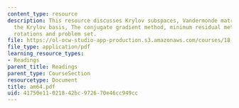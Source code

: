 ```yaml
---
content_type: resource
description: This resource discusses Krylov subspaces, Vandermonde matrix, orthogonalizing
  the Krylov basis, The conjugate gradient method, minimum residual methods, Givens
  rotations and problem set.
file: https://ol-ocw-studio-app-production.s3.amazonaws.com/courses/18-086-mathematical-methods-for-engineers-ii-spring-2006/41750e11021842bc972670e46cc949cc_am64.pdf
file_type: application/pdf
learning_resource_types:
- Readings
parent_title: Readings
parent_type: CourseSection
resourcetype: Document
title: am64.pdf
uid: 41750e11-0218-42bc-9726-70e46cc949cc
---
```

